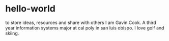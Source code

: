 # hello-world
to store ideas, resources and share with others 
I am Gavin Cook. A third year information systems major at cal poly in san luis obispo. I love golf and skiing. 
